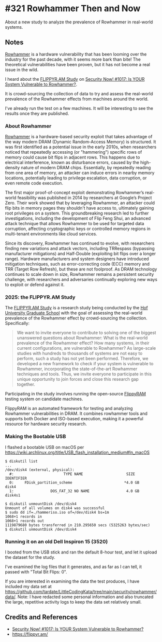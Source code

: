 # #321 Rowhammer Then and Now

About a new study to analyze the prevalence of Rowhammer in real-world systems.

## Notes

[Rowhammer](https://en.wikipedia.org/wiki/Row_hammer) is a hardware vulnerability that has been looming over
the industry for the past decade, with it seems more bark than bite! The theoretical vulnerabilities have been proven,
but it has not become a real issue in the wild.

I heard about the [FLIPPYR.AM Study](https://flippyr.am/) on
[Security Now! #1017: Is YOUR System Vulnerable to Rowhammer?](https://www.grc.com/sn/sn-1017.htm).

It is crowd-sourcing the collection of data to try and assess the real-world
prevalence of the Rowhammer effects from machines around the world.

I've already run the test on a few machines. It will be interesting to see the results once they are published.

### About Rowhammer

[Rowhammer](https://en.wikipedia.org/wiki/Row_hammer) is a hardware-based security exploit that takes advantage of the way modern DRAM (Dynamic Random-Access Memory) is structured. It was first identified as a potential issue in the early 2010s, when researchers noticed that repeatedly accessing (or "hammering") specific rows of memory could cause bit flips in adjacent rows. This happens due to electrical interference, known as disturbance errors, caused by the high-density nature of modern DRAM chips. Essentially, by repeatedly reading from one area of memory, an attacker can induce errors in nearby memory locations, potentially leading to privilege escalation, data corruption, or even remote code execution.

The first major proof-of-concept exploit demonstrating Rowhammer’s real-world feasibility was published in 2014 by researchers at Google’s Project Zero. Their work showed that by leveraging Rowhammer, an attacker could flip bits in memory pages they shouldn't have access to, ultimately gaining root privileges on a system. This groundbreaking research led to further investigations, including the development of Flip Feng Shui, an advanced attack technique that allows Rowhammer to be used for targeted data corruption, affecting cryptographic keys or controlled memory regions in multi-tenant environments like cloud services.

Since its discovery, Rowhammer has continued to evolve, with researchers finding new variations and attack vectors, including TRRespass (bypassing manufacturer mitigations) and Half-Double (exploiting bit flips over a longer range). Hardware manufacturers and system designers have introduced mitigation techniques, such as error-correcting code (ECC) memory and TRR (Target Row Refresh), but these are not foolproof. As DRAM technology continues to scale down in size, Rowhammer remains a persistent security challenge, with researchers and adversaries continually exploring new ways to exploit or defend against it.

### 2025: the FLIPPYR.AM Study

The [FLIPPYR.AM Study](https://flippyr.am/) is a research study being conducted by the
[Hof University Graduate School](https://www.hof-university.de/) with the goal of assessing the real-world prevalence of the Rowhammer effect by crowd-sourcing the collection. Specifically:

> We want to invite everyone to contribute to solving one of the biggest unanswered questions about Rowhammer: What is the real-world prevalence of the Rowhammer effect? How many systems, in their current configurations, are vulnerable to Rowhammer? As large-scale studies with hundreds to thousands of systems are not easy to perform, such a study has not yet been performed. Therefore, we developed a new framework to check if your system is vulnerable to Rowhammer, incorporating the state-of-the-art Rowhammer techniques and tools. Thus, we invite everyone to participate in this unique opportunity to join forces and close this research gap together.

Participating in the study involves running the open-source
[FlippyRAM](https://github.com/iisys-sns/FlippyRAM) testing system on candidate machines.

FlippyRAM is an automated framework for testing and analyzing Rowhammer vulnerabilities in DRAM. It combines rowhammer tools and supports both Docker and ISO-based execution, making it a powerful resource for hardware security research.

### Making the Bootable USB

I flashed a bootable USB on macOS
per <https://wiki.archlinux.org/title/USB_flash_installation_medium#In_macOS>

    $ diskutil list
    ...
    /dev/disk4 (external, physical):
      #:                       TYPE NAME                    SIZE       IDENTIFIER
      0:     FDisk_partition_scheme                        *4.0 GB     disk4
      1:                 DOS_FAT_32 NO NAME                 4.0 GB     disk4s1

    $ diskutil unmountDisk /dev/disk4
    Unmount of all volumes on disk4 was successful
    $ sudo dd if=./hammeriso.iso of=/dev/disk4 bs=1m
    1068+1 records in
    1068+1 records out
    1119879680 bytes transferred in 210.295650 secs (5325263 bytes/sec)
    $ diskutil unmountDisk /dev/disk4

### Running it on an old Dell Inspiron 15 (3520)

I booted from the USB stick and ran the default 8-hour test, and let it upload the dataset for the study.

I've examined the log files that it generates, and as far as I can tell, it passed with "Total Bit Flips: 0".

If you are interested in examining the data the test produces, I have included
my data set at
<https://github.com/tardate/LittleCodingKata/tree/main/security/rowhammer/data/>.
Note: I have redacted some personal information and also truncated the large, repetitive activity logs to keep the data set relatively small.

## Credits and References

* [Security Now! #1017: Is YOUR System Vulnerable to Rowhammer?](https://www.grc.com/sn/sn-1017.htm)
* <https://flippyr.am/>
